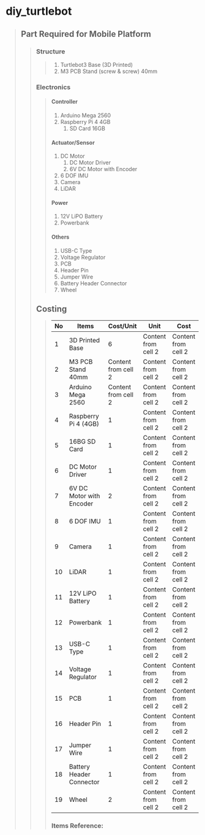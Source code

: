 # diy_turtlebot

> ## Part Required for Mobile Platform
>> ### Structure
>>> 1. Turtlebot3 Base (3D Printed)
>>> 2. M3 PCB Stand (screw & screw) 40mm
>> ### Electronics
>>> #### Controller
>>> 1. Arduino Mega 2560
>>> 2. Raspberry Pi 4 4GB
>>> 	1. SD Card 16GB
>>> #### Actuator/Sensor
>>> 1. DC Motor
>>> 	1. DC Motor Driver
>>> 	2. 6V DC Motor with Encoder
>>> 2. 6 DOF IMU
>>> 3. Camera
>>> 4. LiDAR
>>> #### Power
>>> 1. 12V LiPO Battery
>>> 2. Powerbank
>>> #### Others
>>> 1. USB-C Type
>>> 2. Voltage Regulator
>>> 3. PCB
>>> 4. Header Pin
>>> 5. Jumper Wire
>>> 6. Battery Header Connector
>>> 7. Wheel
>> ## Costing
>>> No | Items | Cost/Unit | Unit | Cost
>>> ------------ | ------------- | ------------- | ------------- | -------------
>>> 1 | 3D Printed Base | 6 | Content from cell 2 | Content from cell 2
>>> 2 | M3 PCB Stand 40mm | Content from cell 2 | Content from cell 2 | Content from cell 2
>>> 3 | Arduino Mega 2560 | Content from cell 2 | Content from cell 2 | Content from cell 2
>>> 4 | Raspberry Pi 4 (4GB) | 1 | Content from cell 2 | Content from cell 2
>>> 5 | 16BG SD Card | 1 | Content from cell 2 | Content from cell 2
>>> 6 | DC Motor Driver | 1 | Content from cell 2 | Content from cell 2
>>> 7 | 6V DC Motor with Encoder | 2 | Content from cell 2 | Content from cell 2
>>> 8 | 6 DOF IMU | 1 | Content from cell 2 | Content from cell 2
>>> 9 | Camera | 1 | Content from cell 2 | Content from cell 2
>>> 10 | LiDAR | 1 | Content from cell 2 | Content from cell 2
>>> 11 | 12V LiPO Battery | 1 | Content from cell 2 | Content from cell 2
>>> 12 | Powerbank | 1 | Content from cell 2 | Content from cell 2
>>> 13 | USB-C Type | 1 | Content from cell 2 | Content from cell 2
>>> 14 | Voltage Regulator | 1 | Content from cell 2 | Content from cell 2
>>> 15 | PCB | 1 | Content from cell 2 | Content from cell 2
>>> 16 | Header Pin | 1 | Content from cell 2 | Content from cell 2
>>> 17 | Jumper Wire | 1 | Content from cell 2 | Content from cell 2
>>> 18 | Battery Header Connector | 1 | Content from cell 2 | Content from cell 2
>>> 19 | Wheel | 2 | Content from cell 2 | Content from cell 2
>>> ### Items Reference:

